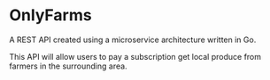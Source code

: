 # OnlyFarms

A REST API created using a microservice architecture written in Go.

This API will allow users to pay a subscription get local produce from farmers in the surrounding area. 
